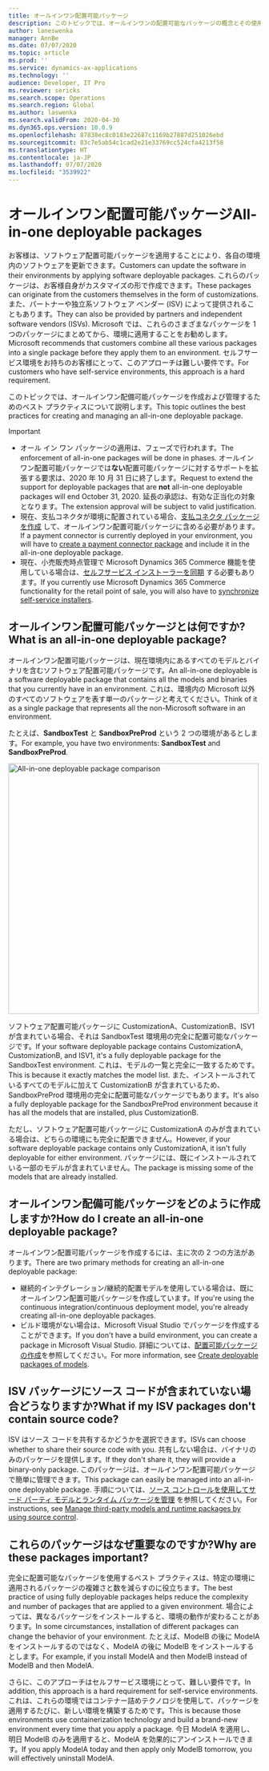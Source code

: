 ```yaml
---
title: オールインワン配置可能パッケージ
description: このトピックでは、オールインワンの配置可能なパッケージの概念とその使用方法について説明します。
author: laneswenka
manager: AnnBe
ms.date: 07/07/2020
ms.topic: article
ms.prod: ''
ms.service: dynamics-ax-applications
ms.technology: ''
audience: Developer, IT Pro
ms.reviewer: sericks
ms.search.scope: Operations
ms.search.region: Global
ms.author: laswenka
ms.search.validFrom: 2020-04-30
ms.dyn365.ops.version: 10.0.9
ms.openlocfilehash: 87838ec8c0183e22687c1169b27887d251026ebd
ms.sourcegitcommit: 83c7e5ab54c1cad2e21e33769cc524cfa4213f58
ms.translationtype: HT
ms.contentlocale: ja-JP
ms.lasthandoff: 07/07/2020
ms.locfileid: "3539922"
---
```

# <a name="all-in-one-deployable-packages"></a><span data-ttu-id="c5122-103">オールインワン配置可能パッケージ</span><span class="sxs-lookup"><span data-stu-id="c5122-103">All-in-one deployable packages</span></span>

<span data-ttu-id="c5122-104">お客様は、ソフトウェア配置可能パッケージを適用することにより、各自の環境内のソフトウェアを更新できます。</span><span class="sxs-lookup"><span data-stu-id="c5122-104">Customers can update the software in their environments by applying software deployable packages.</span></span> <span data-ttu-id="c5122-105">これらのパッケージは、お客様自身がカスタマイズの形で作成できます。</span><span class="sxs-lookup"><span data-stu-id="c5122-105">These packages can originate from the customers themselves in the form of customizations.</span></span> <span data-ttu-id="c5122-106">また、パートナーや独立系ソフトウェア ベンダー (ISV) によって提供されることもあります。</span><span class="sxs-lookup"><span data-stu-id="c5122-106">They can also be provided by partners and independent software vendors (ISVs).</span></span> <span data-ttu-id="c5122-107">Microsoft では、これらのさまざまなパッケージを 1 つのパッケージにまとめてから、環境に適用することをお勧めします。</span><span class="sxs-lookup"><span data-stu-id="c5122-107">Microsoft recommends that customers combine all these various packages into a single package before they apply them to an environment.</span></span> <span data-ttu-id="c5122-108">セルフサービス環境をお持ちのお客様にとって、このアプローチは難しい要件です。</span><span class="sxs-lookup"><span data-stu-id="c5122-108">For customers who have self-service environments, this approach is a hard requirement.</span></span>

<span data-ttu-id="c5122-109">このトピックでは、オールインワン配備可能パッケージを作成および管理するためのベスト プラクティスについて説明します。</span><span class="sxs-lookup"><span data-stu-id="c5122-109">This topic outlines the best practices for creating and managing an all-in-one deployable package.</span></span>

> [!IMPORTANT]
> - <span data-ttu-id="c5122-110">オール イン ワン パッケージの適用は、フェーズで行われます。</span><span class="sxs-lookup"><span data-stu-id="c5122-110">The enforcement of all-in-one packages will be done in phases.</span></span> <span data-ttu-id="c5122-111">オールインワン配置可能パッケージでは**ない**配置可能パッケージに対するサポートを拡張する要求は、2020 年 10 月 31 日に終了します。</span><span class="sxs-lookup"><span data-stu-id="c5122-111">Request to extend the support for deployable packages that are **not** all-in-one deployable packages will end October 31, 2020.</span></span> <span data-ttu-id="c5122-112">延長の承認は、有効な正当化の対象となります。</span><span class="sxs-lookup"><span data-stu-id="c5122-112">The extension approval will be subject to valid justification.</span></span>
> - <span data-ttu-id="c5122-113">現在、支払コネクタが環境に配置されている場合、[支払コネクタ パッケージを作成](../../../commerce/dev-itpro/payment-connector-package.md) して、オールインワン配置可能パッケージに含める必要があります。</span><span class="sxs-lookup"><span data-stu-id="c5122-113">If a payment connector is currently deployed in your environment, you will have to [create a payment connector package](../../../commerce/dev-itpro/payment-connector-package.md) and include it in the all-in-one deployable package.</span></span>
> - <span data-ttu-id="c5122-114">現在、小売販売時点管理で Microsoft Dynamics 365 Commerce 機能を使用している場合は、[セルフサービス インストーラーを同期](../../../commerce/dev-itpro/Synchronize-installers.md) する必要もあります。</span><span class="sxs-lookup"><span data-stu-id="c5122-114">If you currently use Microsoft Dynamics 365 Commerce functionality for the retail point of sale, you will also have to [synchronize self-service installers](../../../commerce/dev-itpro/Synchronize-installers.md).</span></span>

## <a name="what-is-an-all-in-one-deployable-package"></a><span data-ttu-id="c5122-115">オールインワン配置可能パッケージとは何ですか?</span><span class="sxs-lookup"><span data-stu-id="c5122-115">What is an all-in-one deployable package?</span></span>

<span data-ttu-id="c5122-116">オールインワン配置可能パッケージは、現在環境内にあるすべてのモデルとバイナリを含むソフトウェア配置可能パッケージです。</span><span class="sxs-lookup"><span data-stu-id="c5122-116">An all-in-one deployable is a software deployable package that contains all the models and binaries that you currently have in an environment.</span></span> <span data-ttu-id="c5122-117">これは、環境内の Microsoft 以外のすべてのソフトウェアを表す単一のパッケージと考えてください。</span><span class="sxs-lookup"><span data-stu-id="c5122-117">Think of it as a single package that represents all the non-Microsoft software in an environment.</span></span>

<span data-ttu-id="c5122-118">たとえば、**SandboxTest** と **SandboxPreProd** という 2 つの環境があるとします。</span><span class="sxs-lookup"><span data-stu-id="c5122-118">For example, you have two environments: **SandboxTest** and **SandboxPreProd**.</span></span>

<img src="media/AIO_PKG.png" width="500px" alt="All-in-one deployable package comparison" />

<span data-ttu-id="c5122-119">ソフトウェア配置可能パッケージに CustomizationA、CustomizationB、ISV1 が含まれている場合、それは SandboxTest 環境用の完全に配置可能なパッケージです。</span><span class="sxs-lookup"><span data-stu-id="c5122-119">If your software deployable package contains CustomizationA, CustomizationB, and ISV1, it's a fully deployable package for the SandboxTest environment.</span></span> <span data-ttu-id="c5122-120">これは、モデルの一覧と完全に一致するためです。</span><span class="sxs-lookup"><span data-stu-id="c5122-120">This is because it exactly matches the model list.</span></span> <span data-ttu-id="c5122-121">また、インストールされているすべてのモデルに加えて CustomizationB が含まれているため、SandboxPreProd 環境用の完全に配置可能なパッケージでもあります。</span><span class="sxs-lookup"><span data-stu-id="c5122-121">It's also a fully deployable package for the SandboxPreProd environment because it has all the models that are installed, plus CustomizationB.</span></span>

<span data-ttu-id="c5122-122">ただし、ソフトウェア配置可能パッケージに CustomizationA のみが含まれている場合は、どちらの環境にも完全に配置できません。</span><span class="sxs-lookup"><span data-stu-id="c5122-122">However, if your software deployable package contains only CustomizationA, it isn't fully deployable for either environment.</span></span> <span data-ttu-id="c5122-123">パッケージには、既にインストールされている一部のモデルが含まれていません。</span><span class="sxs-lookup"><span data-stu-id="c5122-123">The package is missing some of the models that are already installed.</span></span>

## <a name="how-do-i-create-an-all-in-one-deployable-package"></a><span data-ttu-id="c5122-124">オールインワン配備可能パッケージをどのように作成しますか?</span><span class="sxs-lookup"><span data-stu-id="c5122-124">How do I create an all-in-one deployable package?</span></span>

<span data-ttu-id="c5122-125">オールインワン配置可能パッケージを作成するには、主に次の 2 つの方法があります。</span><span class="sxs-lookup"><span data-stu-id="c5122-125">There are two primary methods for creating an all-in-one deployable package:</span></span>

- <span data-ttu-id="c5122-126">継続的インテグレーション/継続的配置モデルを使用している場合は、既にオールインワン配置可能パッケージを作成しています。</span><span class="sxs-lookup"><span data-stu-id="c5122-126">If you're using the continuous integration/continuous deployment model, you're already creating all-in-one deployable packages.</span></span>
- <span data-ttu-id="c5122-127">ビルド環境がない場合は、Microsoft Visual Studio でパッケージを作成することができます。</span><span class="sxs-lookup"><span data-stu-id="c5122-127">If you don't have a build environment, you can create a package in Microsoft Visual Studio.</span></span> <span data-ttu-id="c5122-128">詳細については、[配置可能パッケージの作成](../deployment/create-apply-deployable-package.md)を参照してください。</span><span class="sxs-lookup"><span data-stu-id="c5122-128">For more information, see [Create deployable packages of models](../deployment/create-apply-deployable-package.md).</span></span>

## <a name="what-if-my-isv-packages-dont-contain-source-code"></a><span data-ttu-id="c5122-129">ISV パッケージにソース コードが含まれていない場合どうなりますか?</span><span class="sxs-lookup"><span data-stu-id="c5122-129">What if my ISV packages don't contain source code?</span></span>

<span data-ttu-id="c5122-130">ISV はソース コードを共有するかどうかを選択できます。</span><span class="sxs-lookup"><span data-stu-id="c5122-130">ISVs can choose whether to share their source code with you.</span></span> <span data-ttu-id="c5122-131">共有しない場合は、バイナリのみのパッケージを提供します。</span><span class="sxs-lookup"><span data-stu-id="c5122-131">If they don't share it, they will provide a binary-only package.</span></span> <span data-ttu-id="c5122-132">このパッケージは、オールインワン配置可能パッケージで簡単に管理できます。</span><span class="sxs-lookup"><span data-stu-id="c5122-132">This package can easily be managed into an all-in-one deployable package.</span></span> <span data-ttu-id="c5122-133">手順については、[ソース コントロールを使用してサード パーティ モデルとランタイム パッケージを管理](manage-runtime-packages.md) を参照してください。</span><span class="sxs-lookup"><span data-stu-id="c5122-133">For instructions, see [Manage third-party models and runtime packages by using source control](manage-runtime-packages.md).</span></span>

## <a name="why-are-these-packages-important"></a><span data-ttu-id="c5122-134">これらのパッケージはなぜ重要なのですか?</span><span class="sxs-lookup"><span data-stu-id="c5122-134">Why are these packages important?</span></span>

<span data-ttu-id="c5122-135">完全に配置可能なパッケージを使用するベスト プラクティスは、特定の環境に適用されるパッケージの複雑さと数を減らすのに役立ちます。</span><span class="sxs-lookup"><span data-stu-id="c5122-135">The best practice of using fully deployable packages helps reduce the complexity and number of packages that are applied to a given environment.</span></span> <span data-ttu-id="c5122-136">場合によっては、異なるパッケージをインストールすると、環境の動作が変わることがあります。</span><span class="sxs-lookup"><span data-stu-id="c5122-136">In some circumstances, installation of different packages can change the behavior of your environment.</span></span> <span data-ttu-id="c5122-137">たとえば、ModelB の後に ModelA をインストールするのではなく、ModelA の後に ModelB をインストールするとします。</span><span class="sxs-lookup"><span data-stu-id="c5122-137">For example, if you install ModelA and then ModelB instead of ModelB and then ModelA.</span></span>

<span data-ttu-id="c5122-138">さらに、このアプローチはセルフサービス環境にとって、難しい要件です。</span><span class="sxs-lookup"><span data-stu-id="c5122-138">In addition, this approach is a hard requirement for self-service environments.</span></span> <span data-ttu-id="c5122-139">これは、これらの環境ではコンテナー詰めテクノロジを使用して、パッケージを適用するたびに、新しい環境を構築するためです。</span><span class="sxs-lookup"><span data-stu-id="c5122-139">This is because those environments use containerization technology and build a brand-new environment every time that you apply a package.</span></span> <span data-ttu-id="c5122-140">今日 ModelA を適用し、明日 ModelB のみを適用すると、ModelA を効果的にアンインストールできます。</span><span class="sxs-lookup"><span data-stu-id="c5122-140">If you apply ModelA today and then apply only ModelB tomorrow, you will effectively uninstall ModelA.</span></span>
